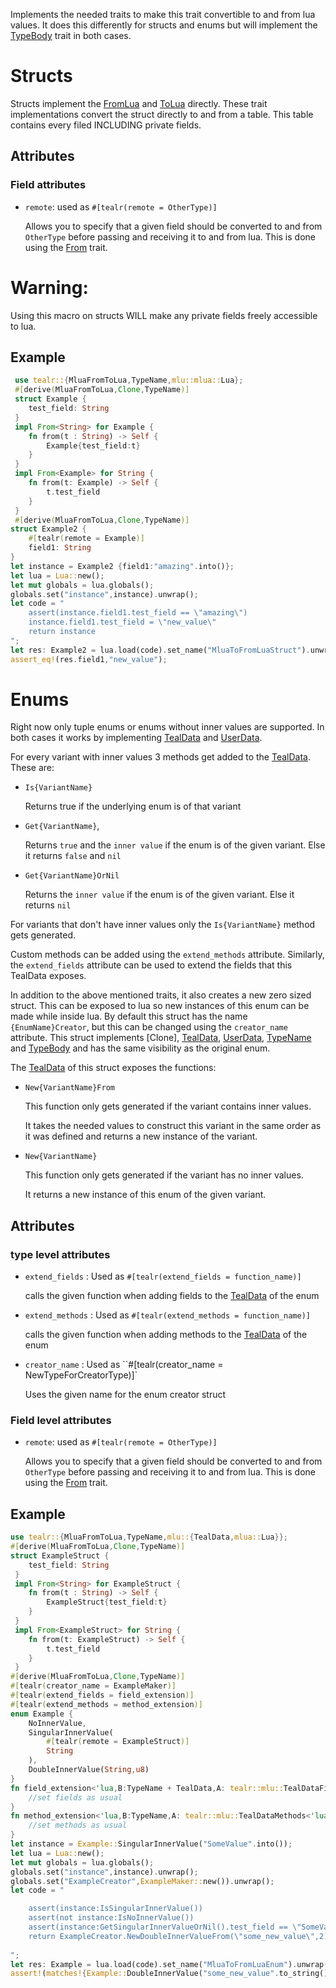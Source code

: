 Implements the needed traits to make this trait convertible to and from lua values.
It does this differently for structs and enums but will implement the [TypeBody](crate::TypeBody) trait in both cases.
# Structs
Structs implement the [FromLua](mlua::FromLua) and [ToLua](mlua::ToLua) directly.
These trait implementations convert the struct directly to and from a table. This table contains every filed INCLUDING private fields.
## Attributes
### Field attributes
- `remote`: used as `#[tealr(remote = OtherType)]`
    
    Allows you to specify that a given field should be converted to and from `OtherType` before passing and receiving it to and from lua.
    This is done using the [From<T>](std::convert::From) trait.
# Warning:
Using this macro on structs WILL make any private fields freely accessible to lua.

## Example

```rust
 use tealr::{MluaFromToLua,TypeName,mlu::mlua::Lua};
 #[derive(MluaFromToLua,Clone,TypeName)]
 struct Example {
    test_field: String
 }
 impl From<String> for Example {
    fn from(t : String) -> Self {
        Example{test_field:t}
    }
 }
 impl From<Example> for String {
    fn from(t: Example) -> Self {
        t.test_field
    }
 }
 #[derive(MluaFromToLua,Clone,TypeName)]
struct Example2 {
    #[tealr(remote = Example)]
    field1: String
}
let instance = Example2 {field1:"amazing".into()};
let lua = Lua::new();
let mut globals = lua.globals();
globals.set("instance",instance).unwrap();
let code = "
    assert(instance.field1.test_field == \"amazing\")
    instance.field1.test_field = \"new_value\"
    return instance
";
let res: Example2 = lua.load(code).set_name("MluaToFromLuaStruct").unwrap().eval().unwrap();
assert_eq!(res.field1,"new_value");

```
# Enums
Right now only tuple enums or enums without inner values are supported.
In both cases it works by implementing [TealData](crate::mlu::TealData) and [UserData](mlua::UserData).

For every variant with inner values 3 methods get added to the [TealData](crate::mlu::TealData). These are:

 - `Is{VariantName}`
    
    Returns true if the underlying enum is of that variant
 - `Get{VariantName}`,
    
    Returns `true` and the `inner value` if the enum is of the given variant. Else it returns `false` and `nil`
 - `Get{VariantName}OrNil`
    
    Returns the `inner value` if the enum is of the given variant. Else it returns `nil`

For variants that don't have inner values only the `Is{VariantName}` method gets generated.

Custom methods can be added using the `extend_methods` attribute.
Similarly, the `extend_fields` attribute can be used to extend the fields that this TealData exposes.

In addition to the above mentioned traits, it also creates a new zero sized struct. This can be exposed to lua so new instances of this enum can be made while inside lua.
By default this struct has the name `{EnumName}Creator`, but this can be changed using the `creator_name` attribute.
This struct implements [Clone], [TealData](crate::mlu::TealData), [UserData](mlua::UserData), [TypeName](crate::TypeName) and [TypeBody](crate::TypeBody)
and has the same visibility as the original enum.

The [TealData](crate::mlu::TealData) of this struct exposes the functions:
 - `New{VariantName}From`
    
    This function only gets generated if the variant contains inner values.
    
    It takes the needed values to construct this variant in the same order as it was defined and returns a new instance of the variant.

 - `New{VariantName}`
    
    This function only gets generated if the variant has no inner values.
    
    It returns a new instance of this enum of the given variant.
## Attributes
### type level attributes
 - `extend_fields` : Used as `#[tealr(extend_fields = function_name)]`

    calls the given function when adding fields to the [TealData](crate::mlu::TealData) of the enum

 - `extend_methods` : Used as `#[tealr(extend_methods = function_name)]`

    calls the given function when adding methods to the [TealData](crate::mlu::TealData) of the enum

- `creator_name` : Used as ``#[tealr(creator_name = NewTypeForCreatorType)]`

    Uses the given name for the enum creator struct

 ### Field level attributes

 - `remote`: used as `#[tealr(remote = OtherType)]`
   
    Allows you to specify that a given field should be converted to and from `OtherType` before passing and receiving it to and from lua.
    This is done using the [From<T>](std::convert::From) trait.
## Example

```rust
use tealr::{MluaFromToLua,TypeName,mlu::{TealData,mlua::Lua}};
#[derive(MluaFromToLua,Clone,TypeName)]
struct ExampleStruct {
    test_field: String
 }
 impl From<String> for ExampleStruct {
    fn from(t : String) -> Self {
        ExampleStruct{test_field:t}
    }
 }
 impl From<ExampleStruct> for String {
    fn from(t: ExampleStruct) -> Self {
        t.test_field
    }
 }
#[derive(MluaFromToLua,Clone,TypeName)]
#[tealr(creator_name = ExampleMaker)]
#[tealr(extend_fields = field_extension)]
#[tealr(extend_methods = method_extension)]
enum Example {
    NoInnerValue,
    SingularInnerValue(
        #[tealr(remote = ExampleStruct)]
        String
    ),
    DoubleInnerValue(String,u8)
}
fn field_extension<'lua,B:TypeName + TealData,A: tealr::mlu::TealDataFields<'lua,B>>(fields: &mut A) {
    //set fields as usual
}
fn method_extension<'lua,B:TypeName,A: tealr::mlu::TealDataMethods<'lua,B>>(fields: &mut A) {
    //set methods as usual
}
let instance = Example::SingularInnerValue("SomeValue".into());
let lua = Lua::new();
let mut globals = lua.globals();
globals.set("instance",instance).unwrap();
globals.set("ExampleCreator",ExampleMaker::new()).unwrap();
let code = "

    assert(instance:IsSingularInnerValue())
    assert(not instance:IsNoInnerValue())
    assert(instance:GetSingularInnerValueOrNil().test_field == \"SomeValue\")
    return ExampleCreator.NewDoubleInnerValueFrom(\"some_new_value\",2)
    
";
let res: Example = lua.load(code).set_name("MluaToFromLuaEnum").unwrap().eval().unwrap();
assert!(matches!{Example::DoubleInnerValue("some_new_value".to_string(),5),res});
```
